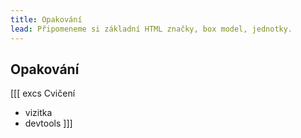 ```yaml
---
title: Opakování
lead: Připomeneme si základní HTML značky, box model, jednotky.
---
```


## Opakování

[[[ excs Cvičení
- vizitka
- devtools
]]]

